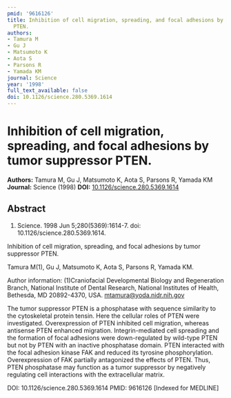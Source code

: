 ```yaml
---
pmid: '9616126'
title: Inhibition of cell migration, spreading, and focal adhesions by tumor suppressor
  PTEN.
authors:
- Tamura M
- Gu J
- Matsumoto K
- Aota S
- Parsons R
- Yamada KM
journal: Science
year: '1998'
full_text_available: false
doi: 10.1126/science.280.5369.1614
---
```


# Inhibition of cell migration, spreading, and focal adhesions by tumor suppressor PTEN.
**Authors:** Tamura M, Gu J, Matsumoto K, Aota S, Parsons R, Yamada KM
**Journal:** Science (1998)
**DOI:** [10.1126/science.280.5369.1614](https://doi.org/10.1126/science.280.5369.1614)

## Abstract

1. Science. 1998 Jun 5;280(5369):1614-7. doi: 10.1126/science.280.5369.1614.

Inhibition of cell migration, spreading, and focal adhesions by tumor suppressor 
PTEN.

Tamura M(1), Gu J, Matsumoto K, Aota S, Parsons R, Yamada KM.

Author information:
(1)Craniofacial Developmental Biology and Regeneration Branch, National 
Institute of Dental Research, National Institutes of Health, Bethesda, MD 
20892-4370, USA. mtamura@yoda.nidr.nih.gov

The tumor suppressor PTEN is a phosphatase with sequence similarity to the 
cytoskeletal protein tensin. Here the cellular roles of PTEN were investigated. 
Overexpression of PTEN inhibited cell migration, whereas antisense PTEN enhanced 
migration. Integrin-mediated cell spreading and the formation of focal adhesions 
were down-regulated by wild-type PTEN but not by PTEN with an inactive 
phosphatase domain. PTEN interacted with the focal adhesion kinase FAK and 
reduced its tyrosine phosphorylation. Overexpression of FAK partially 
antagonized the effects of PTEN. Thus, PTEN phosphatase may function as a tumor 
suppressor by negatively regulating cell interactions with the extracellular 
matrix.

DOI: 10.1126/science.280.5369.1614
PMID: 9616126 [Indexed for MEDLINE]
